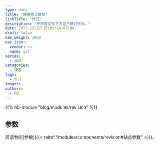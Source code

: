 ```yaml
---
type: docs
title: "博客修订模块"
linkTitle: "修订"
description: "于博客文章下方显示修订信息。"
date: 2023-12-22T15:01:24+08:00
draft: false
nav_weight: 1000
nav_icon:
  vendor: bs
  name: git
series:
  - 模块
categories:
  - 博客
tags:
  - 修订
images:
authors:
  - HB
---
```


{{% hb-module "blog/modules/revision" %}}

## 参数

另请参阅[参数]({{< relref "modules/components/revision#站点参数" >}})。

